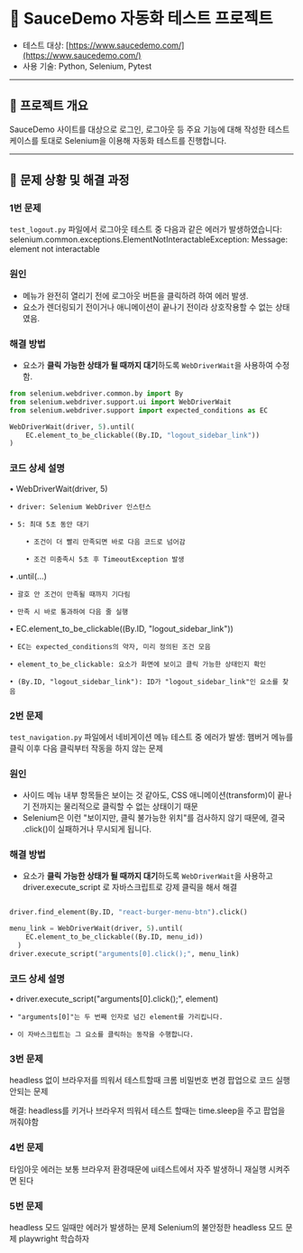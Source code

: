 # 🧪 SauceDemo 자동화 테스트 프로젝트

- 테스트 대상: [https://www.saucedemo.com/](https://www.saucedemo.com/)
- 사용 기술: Python, Selenium, Pytest

---

## 📂 프로젝트 개요

SauceDemo 사이트를 대상으로 로그인, 로그아웃 등 주요 기능에 대해 작성한 테스트 케이스를 토대로 Selenium을 이용해 자동화 테스트를 진행합니다.

---

## 🐞 문제 상황 및 해결 과정

### 1번 문제

`test_logout.py` 파일에서 로그아웃 테스트 중 다음과 같은 에러가 발생하였습니다:
selenium.common.exceptions.ElementNotInteractableException: Message: element not interactable

### 원인

- 메뉴가 완전히 열리기 전에 로그아웃 버튼을 클릭하려 하여 에러 발생.
- 요소가 렌더링되기 전이거나 애니메이션이 끝나기 전이라 상호작용할 수 없는 상태였음.

### 해결 방법

- 요소가 **클릭 가능한 상태가 될 때까지 대기**하도록 `WebDriverWait`을 사용하여 수정함.

```python
from selenium.webdriver.common.by import By
from selenium.webdriver.support.ui import WebDriverWait
from selenium.webdriver.support import expected_conditions as EC

WebDriverWait(driver, 5).until(
    EC.element_to_be_clickable((By.ID, "logout_sidebar_link"))
)
```

### 코드 상세 설명

• WebDriverWait(driver, 5)

    • driver: Selenium WebDriver 인스턴스

    • 5: 최대 5초 동안 대기

        • 조건이 더 빨리 만족되면 바로 다음 코드로 넘어감

        • 조건 미충족시 5초 후 TimeoutException 발생

• .until(...)

    • 괄호 안 조건이 만족될 때까지 기다림

    • 만족 시 바로 통과하여 다음 줄 실행

• EC.element_to_be_clickable((By.ID, "logout_sidebar_link"))

    • EC는 expected_conditions의 약자, 미리 정의된 조건 모음

    • element_to_be_clickable: 요소가 화면에 보이고 클릭 가능한 상태인지 확인

    • (By.ID, "logout_sidebar_link"): ID가 "logout_sidebar_link"인 요소를 찾음

### 2번 문제

`test_navigation.py` 파일에서 네비게이션 메뉴 테스트 중 에러가 발생:
햄버거 메뉴를 클릭 이후 다음 클릭부터 작동을 하지 않는 문제

### 원인

- 사이드 메뉴 내부 항목들은 보이는 것 같아도, CSS 애니메이션(transform)이 끝나기 전까지는 물리적으로 클릭할 수 없는 상태이기 때문
- Selenium은 이런 "보이지만, 클릭 불가능한 위치"를 검사하지 않기 때문에, 결국 .click()이 실패하거나 무시되게 됩니다.

### 해결 방법

- 요소가 **클릭 가능한 상태가 될 때까지 대기**하도록 `WebDriverWait`을 사용하고 driver.execute_script 로 자바스크립트로 강제 클릭을 해서 해결

```python

driver.find_element(By.ID, "react-burger-menu-btn").click()

menu_link = WebDriverWait(driver, 5).until(
    EC.element_to_be_clickable((By.ID, menu_id))
  )
driver.execute_script("arguments[0].click();", menu_link)

```

### 코드 상세 설명

• driver.execute_script("arguments[0].click();", element)

    • "arguments[0]"는 두 번째 인자로 넘긴 element를 가리킵니다.

    • 이 자바스크립트는 그 요소를 클릭하는 동작을 수행합니다.

### 3번 문제

headless 없이 브라우저를 띄워서 테스트할때 크롬 비밀번호 변경 팝업으로 코드 실행 안되는 문제

해결: headless를 키거나 브라우저 띄워서 테스트 할때는 time.sleep을 주고 팝업을 꺼줘야함

### 4번 문제

타임아웃 에러는 보통 브라우저 환경때문에 ui테스트에서 자주 발생하니 재실행 시켜주면 된다

### 5번 문제

headless 모드 일때만 에러가 발생하는 문제
Selenium의 불안정한 headless 모드 문제 playwright 학습하자
